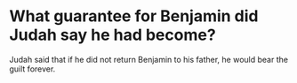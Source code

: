 # What guarantee for Benjamin did Judah say he had become?

Judah said that if he did not return Benjamin to his father, he would bear the guilt forever.
